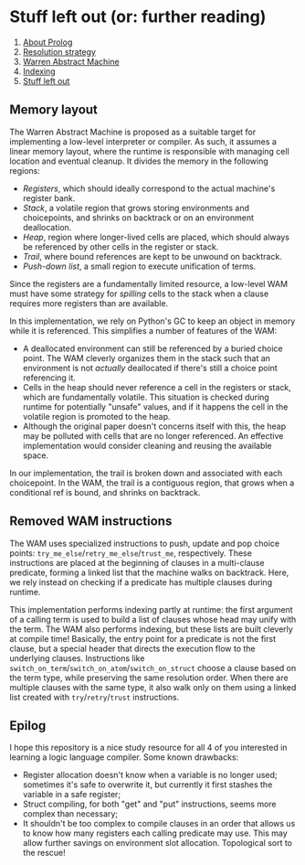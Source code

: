 # Stuff left out (or: further reading)

1. [About Prolog](about-prolog.md)
1. [Resolution strategy](resolution.md)
1. [Warren Abstract Machine](wam.md)
1. [Indexing](indices.md)
1. [Stuff left out](references.md)

## Memory layout

The Warren Abstract Machine is proposed as a suitable target for implementing a low-level
interpreter or compiler.
As such, it assumes a linear memory layout, where the runtime is responsible with managing
cell location and eventual cleanup.
It divides the memory in the following regions:

- *Registers*, which should ideally correspond to the actual machine's register bank.
- *Stack*, a volatile region that grows storing environments and choicepoints, and
shrinks on backtrack or on an environment deallocation.
- *Heap*, region where longer-lived cells are placed, which should always be referenced by
other cells in the register or stack.
- *Trail*, where bound references are kept to be unwound on backtrack.
- *Push-down list*, a small region to execute unification of terms.

Since the registers are a fundamentally limited resource, a low-level WAM must have some strategy
for *spilling* cells to the stack when a clause requires more registers than are available.

In this implementation, we rely on Python's GC to keep an object in memory while it is
referenced. This simplifies a number of features of the WAM:
- A deallocated environment can still be referenced by a buried choice point.
The WAM cleverly organizes them in the stack such that an environment is not *actually* deallocated
if there's still a choice point referencing it.
- Cells in the heap should never reference a cell in the registers or stack, which are fundamentally
volatile.
This situation is checked during runtime for potentially "unsafe" values, and if it happens
the cell in the volatile region is promoted to the heap.
- Although the original paper doesn't concerns itself with this, the heap may be polluted with
cells that are no longer referenced.
An effective implementation would consider cleaning and reusing the available space.

In our implementation, the trail is broken down and associated with each choicepoint.
In the WAM, the trail is a contiguous region, that grows when a conditional ref is bound, and shrinks
on backtrack.

## Removed WAM instructions

The WAM uses specialized instructions to push, update and pop choice points:
`try_me_else`/`retry_me_else`/`trust_me`, respectively.
These instructions are placed at the beginning of clauses in a multi-clause predicate,
forming a linked list that the machine walks on backtrack. Here, we rely instead on
checking if a predicate has multiple clauses during runtime.

This implementation performs indexing partly at runtime: the first argument of a
calling term is used to build a list of clauses whose head may unify with the term.
The WAM also performs indexing, but these lists are built cleverly at compile time!
Basically, the entry point for a predicate is not the first clause, but a special
header that directs the execution flow to the underlying clauses.
Instructions like `switch_on_term`/`switch_on_atom`/`switch_on_struct` choose a clause
based on the term type, while preserving the same resolution order.
When there are multiple clauses with the same type, it also walk only on
them using a linked list created with `try`/`retry`/`trust` instructions.

## Epilog

I hope this repository is a nice study resource for all 4 of you interested in learning
a logic language compiler. Some known drawbacks:

- Register allocation doesn't know when a variable is no longer used; sometimes it's safe to overwrite it,
but currently it first stashes the variable in a safe register;
- Struct compiling, for both "get" and "put" instructions, seems more complex than necessary;
- It shouldn't be too complex to compile clauses in an order that allows us to know how many registers
each calling predicate may use.
This may allow further savings on environment slot allocation. Topological sort to the rescue!


